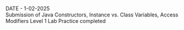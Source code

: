 DATE - 1-02-2025
<br>
Submission of Java Constructors, Instance vs. Class Variables, Access Modifiers Level 1 Lab Practice completed
